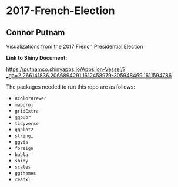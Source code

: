 # 2017-French-Election
## Connor Putnam
Visualizations from the 2017 French Presidential Election 
<!-- badges: start -->
<!-- badges: end -->

**Link to Shiny Document:**

https://putnamco.shinyapps.io/Appsilon-Vessel/?_ga=2.266141836.2066894291.1612458979-305948469.1611594786

The packages needed to run this repo are as follows:


* `RColorBrewer`
* `mapproj`
* `gridExtra`
* `ggpubr`
* `tidyverse`
* `ggplot2`
* `stringi`
* `ggvis`
* `foreign`
* `hablar`
* `shiny`
* `scales`
* `ggthemes`
* `readxl`